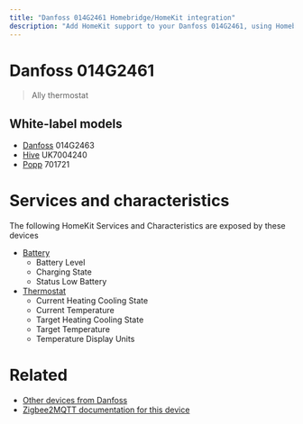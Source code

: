 ```yaml
---
title: "Danfoss 014G2461 Homebridge/HomeKit integration"
description: "Add HomeKit support to your Danfoss 014G2461, using Homebridge, Zigbee2MQTT and homebridge-z2m."
---
```

<!---
This file has been GENERATED using src/docgen/docgen.ts
DO NOT EDIT THIS FILE MANUALLY!
-->
# Danfoss 014G2461
> Ally thermostat


## White-label models
* [Danfoss](../index.md#danfoss) 014G2463
* [Hive](../index.md#hive) UK7004240
* [Popp](../index.md#popp) 701721

# Services and characteristics
The following HomeKit Services and Characteristics are exposed by
these devices

* [Battery](../../battery.md)
  * Battery Level
  * Charging State
  * Status Low Battery
* [Thermostat](../../climate.md)
  * Current Heating Cooling State
  * Current Temperature
  * Target Heating Cooling State
  * Target Temperature
  * Temperature Display Units


# Related
* [Other devices from Danfoss](../index.md#danfoss)
* [Zigbee2MQTT documentation for this device](https://www.zigbee2mqtt.io/devices/014G2461.html)